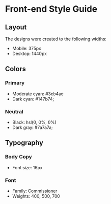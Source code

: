 # Front-end Style Guide

## Layout

The designs were created to the following widths:

- Mobile: 375px
- Desktop: 1440px

## Colors

### Primary

- Moderate cyan: #3cb4ac
- Dark cyan: #147b74;

### Neutral

- Black: hsl(0, 0%, 0%)
- Dark gray: #7a7a7a;

## Typography

### Body Copy

- Font size: 16px

### Font

- Family: [Commissioner](https://fonts.google.com/specimen/Commissioner)
- Weights: 400, 500, 700
